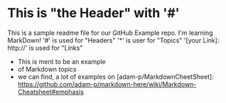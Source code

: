 # This is "the Header" with '#'

This is a sample readme file for our GitHub Example repo. I'm learning MarkDown!
'#' is used for "Headers"
'*' is user for "Topics"
'[your Link]: http://' is used for "Links"

* This is ment to be an example
* of Markdown topics
* we can find, a lot of examples on [adam-p/MarkdownCheetSheet]: https://github.com/adam-p/markdown-here/wiki/Markdown-Cheatsheet#emphasis
